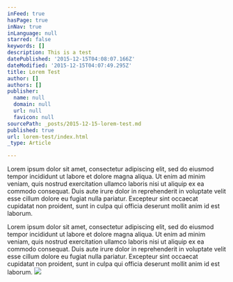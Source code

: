 ```yaml
---
inFeed: true
hasPage: true
inNav: true
inLanguage: null
starred: false
keywords: []
description: This is a test
datePublished: '2015-12-15T04:08:07.166Z'
dateModified: '2015-12-15T04:07:49.295Z'
title: Lorem Test
author: []
authors: []
publisher:
  name: null
  domain: null
  url: null
  favicon: null
sourcePath: _posts/2015-12-15-lorem-test.md
published: true
url: lorem-test/index.html
_type: Article

---
```

Lorem ipsum dolor sit amet, consectetur adipiscing elit, sed do eiusmod tempor incididunt ut labore et dolore magna aliqua. Ut enim ad minim veniam, quis nostrud exercitation ullamco laboris nisi ut aliquip ex ea commodo consequat. Duis aute irure dolor in reprehenderit in voluptate velit esse cillum dolore eu fugiat nulla pariatur. Excepteur sint occaecat cupidatat non proident, sunt in culpa qui officia deserunt mollit anim id est laborum.

Lorem ipsum dolor sit amet, consectetur adipiscing elit, sed do eiusmod tempor incididunt ut labore et dolore magna aliqua. Ut enim ad minim veniam, quis nostrud exercitation ullamco laboris nisi ut aliquip ex ea commodo consequat. Duis aute irure dolor in reprehenderit in voluptate velit esse cillum dolore eu fugiat nulla pariatur. Excepteur sint occaecat cupidatat non proident, sunt in culpa qui officia deserunt mollit anim id est laborum.
![](https://the-grid-user-content.s3-us-west-2.amazonaws.com/3f5ee7cb-d7b2-492e-912d-6acba462377e.jpg)